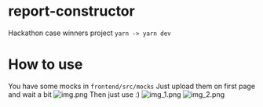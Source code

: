 # report-constructor
Hackathon case winners project
```yarn -> yarn dev```

# How to use
You have some mocks in ```frontend/src/mocks```
Just upload them on first page and wait a bit
![img.png](img.png)
Then just use :)
![img_1.png](img_1.png)
![img_2.png](img_2.png)